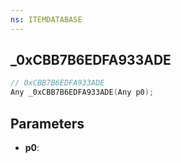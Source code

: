 ```yaml
---
ns: ITEMDATABASE
---
```

## _0xCBB7B6EDFA933ADE

```c
// 0xCBB7B6EDFA933ADE
Any _0xCBB7B6EDFA933ADE(Any p0);
```

## Parameters
* **p0**:
